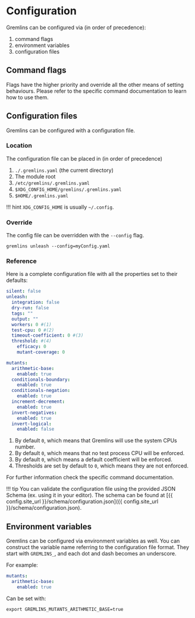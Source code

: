 # Configuration

Gremlins can be configured via (in order of precedence):

1. command flags
2. environment variables
3. configuration files

## Command flags

Flags have the higher priority and override all the other means of setting behaviours. Please refer to the specific
command documentation to learn how to use them.

## Configuration files

Gremlins can be configured with a configuration file.

### Location

The configuration file can be placed in (in order of precedence)

1. `./.gremlins.yaml` (the current directory)
2. The module root
3. `/etc/gremlins/.gremlins.yaml`
4. `$XDG_CONFIG_HOME/gremlins/.gremlins.yaml`
5. `$HOME/.gremlins.yaml`

[//]: # (@formatter:off)
!!! hint
    `XDG_CONFIG_HOME` is usually `~/.config`.

[//]: # (@formatter:on)

### Override

The config file can be overridden with the `--config` flag.

```shell
gremlins unleash --config=myConfig.yaml
```

### Reference

Here is a complete configuration file with all the properties set to their defaults:

```yaml
silent: false
unleash:
  integration: false
  dry-run: false
  tags: ""
  output: ""
  workers: 0 #(1)
  test-cpu: 0 #(2)
  timeout-coefficient: 0 #(3)
  threshold: #(4)
    efficacy: 0
    mutant-coverage: 0

mutants:
  arithmetic-base:
    enabled: true
  conditionals-boundary:
    enabled: true
  conditionals-negation:
    enabled: true
  increment-decrement:
    enabled: true
  invert-negatives:
    enabled: true
  invert-logical:
    enabled: false

```

1. By default `0`, which means that Gremlins will use the system CPUs number.
2. By default `0`, which means that no test process CPU will be enforced.
3. By default `0`, which means a default coefficient will be enforced.
4. Thresholds are set by default to `0`, which means they are not enforced.

For further information check the specific command documentation.

[//]: # (@formatter:off)
!!! tip
    You can validate the configuration file using the provided JSON Schema (ex. using it in your editor). The schema
    can be found at [{{ config.site_url }}/schema/configuration.json]({{ config.site_url }}/schema/configuration.json). 

[//]: # (@formatter:on)

## Environment variables

Gremlins can be configured via environment variables as well. You can construct the variable name referring to the
configuration file format. They start with `GREMLINS_`, and each dot and dash becomes an underscore.

For example:

```yaml
mutants:
  arithmetic-base:
    enabled: true
```

Can be set with:

```shell
export GREMLINS_MUTANTS_ARITHMETIC_BASE=true
```